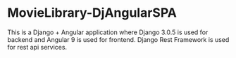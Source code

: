 # MovieLibrary-DjAngularSPA
This is a Django + Angular application where Django 3.0.5 is used for backend and Angular 9 is used for frontend. Django Rest Framework is used for rest api services.
